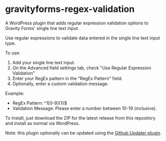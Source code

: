 # gravityforms-regex-validation
A WordPress plugin that adds regular expression validation options to Gravity Forms' single line text input.

Use regular expressions to validate data entered in the single line text input type.

To use:

1. Add your single line text input.
2. On the Advanced field settings tab, check "Use Regular Expression Validation"
3. Enter your RegEx pattern in the "RegEx Pattern" field.
4. Optionally, enter a custom validation message.

Example:

* RegEx Pattern: ^1[0-9]{1}$
* Validation Message: Please enter a number between 10-19 (inclusive).

To install, just download the ZIP for the latest release from this repository and install as normal via WordPress.

Note: this plugin optionally can be updated using the [Github Updater plugin](https://github.com/afragen/github-updater).

